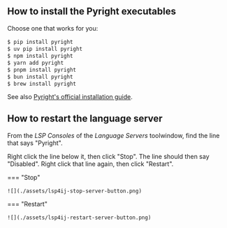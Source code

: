 ## How to install the Pyright executables

Choose one that works for you:

```shell
$ pip install pyright
$ uv pip install pyright
$ npm install pyright
$ yarn add pyright
$ pnpm install pyright
$ bun install pyright
$ brew install pyright
```

See also [Pyright's official installation guide][1].


## How to restart the language server

From the <i>LSP Consoles</i> of the <i>Language Servers</i> toolwindow,
find the line that says "Pyright".

Right click the line below it, then click "Stop".
The line should then say "Disabled".
Right click that line again, then click "Restart".

=== "Stop"

    ![](./assets/lsp4ij-stop-server-button.png)

=== "Restart"

    ![](./assets/lsp4ij-restart-server-button.png)


  [1]: https://microsoft.github.io/pyright/#/installation?id=command-line
